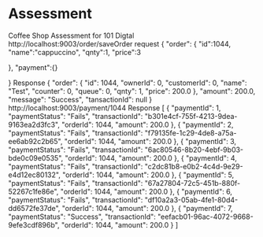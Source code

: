 # Assessment
Coffee Shop Assessment for 101 Digtal
http://localhost:9003/order/saveOrder
request
{
    "order": {
    "id":1044,
    "name":"cappuccino",
    "qnty":1,
    "price":3

},
"payment":{}

}
Response
{
    "order": {
        "id": 1044,
        "ownerId": 0,
        "customerId": 0,
        "name": "Test",
        "counter": 0,
        "queue": 0,
        "qnty": 1,
        "price": 200.0
    },
    "amount": 200.0,
    "message": "Success",
    "tansactionId": null
}
http://localhost:9003/payment/1044
Response
[
    {
        "paymentId": 1,
        "paymentStatus": "Fails",
        "transactionId": "b301e4cf-755f-4213-9dea-9163ea2d3fc3",
        "orderId": 1044,
        "amount": 200.0
    },
    {
        "paymentId": 2,
        "paymentStatus": "Fails",
        "transactionId": "f79135fe-1c29-4de8-a75a-ee6ab92c2b65",
        "orderId": 1044,
        "amount": 200.0
    },
    {
        "paymentId": 3,
        "paymentStatus": "Fails",
        "transactionId": "6ac80546-8b20-4ebf-9b03-bde0c09e0535",
        "orderId": 1044,
        "amount": 200.0
    },
    {
        "paymentId": 4,
        "paymentStatus": "Fails",
        "transactionId": "c2dc81b8-e0b2-4c4d-9e29-e4d12ec80132",
        "orderId": 1044,
        "amount": 200.0
    },
    {
        "paymentId": 5,
        "paymentStatus": "Fails",
        "transactionId": "67a27804-72c5-451b-880f-52267c1fe86e",
        "orderId": 1044,
        "amount": 200.0
    },
    {
        "paymentId": 6,
        "paymentStatus": "Fails",
        "transactionId": "df10a2a3-05ab-4fe1-80d4-dd6572fe37de",
        "orderId": 1044,
        "amount": 200.0
    },
    {
        "paymentId": 7,
        "paymentStatus": "Success",
        "transactionId": "eefacb01-96ac-4072-9668-9efe3cdf896b",
        "orderId": 1044,
        "amount": 200.0
    }
]
